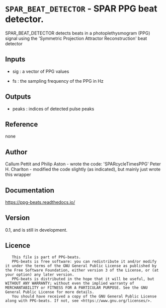 # `SPAR_BEAT_DETECTOR` - SPAR PPG beat detector.
SPAR_BEAT_DETECTOR detects beats in a photoplethysmogram (PPG) signal
using the 'Symmetric Projection Attractor Reconstruction' beat detector

##  Inputs
+   sig : a vector of PPG values
    
+   fs  : the sampling frequency of the PPG in Hz
    
##  Outputs
+   peaks : indices of detected pulse peaks
    
##  Reference
none

##  Author
Callum Pettit and Philip Aston - wrote the code: 'SPARcycleTimesPPG'
Peter H. Charlton - modified the code slightly (as indicated), but mainly just wrote this wrapper

##  Documentation
<https://ppg-beats.readthedocs.io/>

##  Version
0.1, and is still in development.

##  Licence
       This file is part of PPG-beats.
       PPG-beats is free software: you can redistribute it and/or modify it under the terms of the GNU General Public License as published by the Free Software Foundation, either version 3 of the License, or (at your option) any later version.
       PPG-beats is distributed in the hope that it will be useful, but WITHOUT ANY WARRANTY; without even the implied warranty of MERCHANTABILITY or FITNESS FOR A PARTICULAR PURPOSE. See the GNU General Public License for more details.
       You should have received a copy of the GNU General Public License along with PPG-beats. If not, see <https://www.gnu.org/licenses/>.
